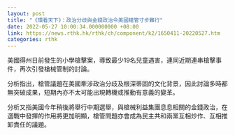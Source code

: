 ```yaml
---
layout: post
title: "《環看天下》：政治分歧與金錢政治令美國槍管寸步難行"
date: 2022-05-27 10:00:34.000000000 +08:00
link: https://news.rthk.hk/rthk/ch/component/k2/1650411-20220527.htm
categories: rthk
---
```


美國得州日前發生的小學槍擊案，導致最少19名兒童遇害，連同近期連串槍擊事件，再次引發槍械管制的討論。

分析指出，槍管議題在美國牽涉政治分歧及根深蒂固的文化背景，因此討論多時都無突破成果，短期內亦不太可能出現轉機或推動有意義的變革。

分析又指美國今年稍後將舉行中期選舉，與槍械利益集團息息相關的金錢政治，在選戰中發揮的作用將更加明顯，槍管問題亦會成為民主共和兩黨互相炒作、互相推卸責任的議題。
